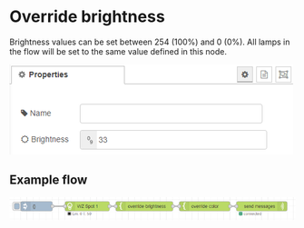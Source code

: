 # Override brightness

Brightness values can be set between 254 (100%) and 0 (0%). All lamps in the flow will be set to the same value defined in this node. 

![img](img/override-birghtness-config.png)

## Example flow

![img](img/override-nodes-example.png)